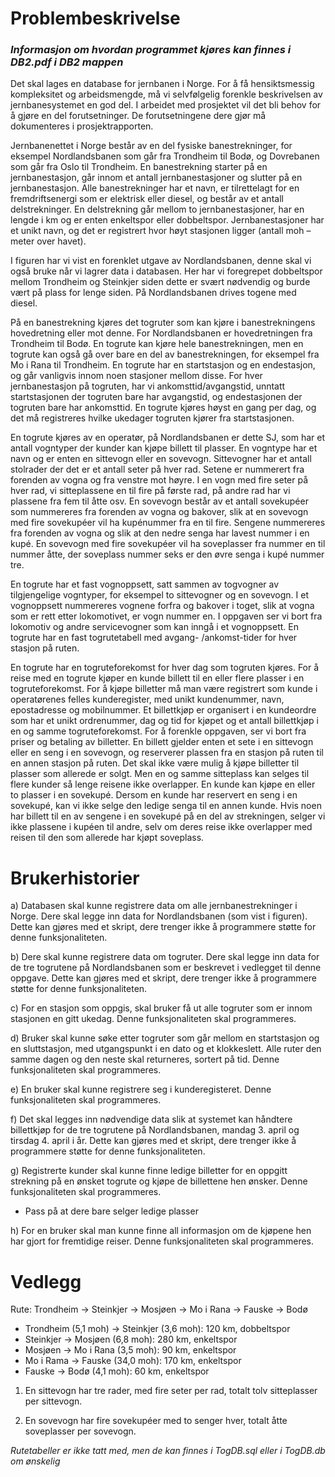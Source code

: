 # Problembeskrivelse

### *Informasjon om hvordan programmet kjøres kan finnes i DB2.pdf i DB2 mappen*

Det skal lages en database for jernbanen i Norge. For å få hensiktsmessig kompleksitet og
arbeidsmengde, må vi selvfølgelig forenkle beskrivelsen av jernbanesystemet en god del. I arbeidet
med prosjektet vil det bli behov for å gjøre en del forutsetninger. De forutsetningene dere gjør må
dokumenteres i prosjektrapporten.

Jernbanenettet i Norge består av en del fysiske banestrekninger, for eksempel Nordlandsbanen som
går fra Trondheim til Bodø, og Dovrebanen som går fra Oslo til Trondheim. En banestrekning starter
på en jernbanestasjon, går innom et antall jernbanestasjoner og slutter på en jernbanestasjon. Alle
banestrekninger har et navn, er tilrettelagt for en fremdriftsenergi som er elektrisk eller diesel, og
består av et antall delstrekninger. En delstrekning går mellom to jernbanestasjoner, har en lengde i km
og er enten enkeltspor eller dobbeltspor. Jernbanestasjoner har et unikt navn, og det er registrert hvor
høyt stasjonen ligger (antall moh – meter over havet).

I figuren har vi vist en forenklet utgave av Nordlandsbanen, denne skal vi også bruke når vi lagrer data
i databasen. Her har vi foregrepet dobbeltspor mellom Trondheim og Steinkjer siden dette er svært
nødvendig og burde vært på plass for lenge siden. På
Nordlandsbanen drives togene med diesel.

På en banestrekning kjøres det togruter som kan kjøre i
banestrekningens hovedretning eller mot denne. For
Nordlandsbanen er hovedretningen fra Trondheim til Bodø. En
togrute kan kjøre hele banestrekningen, men en togrute kan også gå
over bare en del av banestrekningen, for eksempel fra Mo i Rana til
Trondheim. En togrute har en startstasjon og en endestasjon, og går
vanligvis innom noen stasjoner mellom disse. For hver
jernbanestasjon på togruten, har vi ankomsttid/avgangstid, unntatt
startstasjonen der togruten bare har avgangstid, og endestasjonen
der togruten bare har ankomsttid. En togrute kjøres høyst en gang
per dag, og det må registreres hvilke ukedager togruten kjører fra
startstasjonen.

En togrute kjøres av en operatør, på Nordlandsbanen er dette SJ,
som har et antall vogntyper der kunder kan kjøpe billett til plasser.
En vogntype har et navn og er enten en sittevogn eller en sovevogn.
Sittevogner har et antall stolrader der det er et antall seter på hver
rad. Setene er nummerert fra forenden av vogna og fra venstre mot
høyre. I en vogn med fire seter på hver rad, vi sitteplassene en til fire
på første rad, på andre rad har vi plassene fra fem til åtte osv. En
sovevogn består av et antall sovekupéer som nummereres fra
forenden av vogna og bakover, slik at en sovevogn med fire
sovekupéer vil ha kupénummer fra en til fire. Sengene nummereres fra forenden av vogna og slik at
den nedre senga har lavest nummer i en kupé. En sovevogn med fire sovekupéer vil ha soveplasser fra
nummer en til nummer åtte, der soveplass nummer seks er den øvre senga i kupé nummer tre.

En togrute har et fast vognoppsett, satt sammen av togvogner av tilgjengelige vogntyper, for eksempel
to sittevogner og en sovevogn. I et vognoppsett nummereres vognene forfra og bakover i toget, slik at
vogna som er rett etter lokomotivet, er vogn nummer en. I oppgaven ser vi bort fra lokomotiv og andre
servicevogner som kan inngå i et vognoppsett. En togrute har en fast togrutetabell med avgang-
/ankomst-tider for hver stasjon på ruten.

En togrute har en togruteforekomst for hver dag som togruten kjøres. For å reise med en togrute
kjøper en kunde billett til en eller flere plasser i en togruteforekomst. For å kjøpe billetter må man 
være registrert som kunde i operatørenes felles kunderegister, med unikt kundenummer, navn, epostadresse og mobilnummer. Et billettkjøp er organisert i en kundeordre som har et unikt
ordrenummer, dag og tid for kjøpet og et antall billettkjøp i en og samme togruteforekomst. For å
forenkle oppgaven, ser vi bort fra priser og betaling av billetter. En billett gjelder enten et sete i en
sittevogn eller en seng i en sovevogn, og reserverer plassen fra en stasjon på ruten til en annen stasjon
på ruten. Det skal ikke være mulig å kjøpe billetter til plasser som allerede er solgt. Men en og samme
sitteplass kan selges til flere kunder så lenge reisene ikke overlapper. En kunde kan kjøpe en eller to
plasser i en sovekupé. Dersom en kunde har reservert en seng i en sovekupé, kan vi ikke selge den
ledige senga til en annen kunde. Hvis noen har billett til en av sengene i en sovekupé på en del av
strekningen, selger vi ikke plassene i kupéen til andre, selv om deres reise ikke overlapper med reisen
til den som allerede har kjøpt soveplass.

# Brukerhistorier
a) Databasen skal kunne registrere data om alle jernbanestrekninger i Norge. Dere skal legge inn
data for Nordlandsbanen (som vist i figuren). Dette kan gjøres med et skript, dere trenger ikke å
programmere støtte for denne funksjonaliteten.

b) Dere skal kunne registrere data om togruter. Dere skal legge inn data for de tre togrutene på
Nordlandsbanen som er beskrevet i vedlegget til denne oppgave. Dette kan gjøres med et skript,
dere trenger ikke å programmere støtte for denne funksjonaliteten.

c) For en stasjon som oppgis, skal bruker få ut alle togruter som er innom stasjonen en gitt ukedag.
Denne funksjonaliteten skal programmeres.

d) Bruker skal kunne søke etter togruter som går mellom en startstasjon og en sluttstasjon, med
utgangspunkt i en dato og et klokkeslett. Alle ruter den samme dagen og den neste skal
returneres, sortert på tid. Denne funksjonaliteten skal programmeres.

e) En bruker skal kunne registrere seg i kunderegisteret. Denne funksjonaliteten skal programmeres.

f) Det skal legges inn nødvendige data slik at systemet kan håndtere billettkjøp for de tre togrutene
på Nordlandsbanen, mandag 3. april og tirsdag 4. april i år. Dette kan gjøres med et skript, dere
trenger ikke å programmere støtte for denne funksjonaliteten.

g) Registrerte kunder skal kunne finne ledige billetter for en oppgitt strekning på en ønsket togrute
og kjøpe de billettene hen ønsker. Denne funksjonaliteten skal programmeres.

*  Pass på at dere bare selger ledige plasser

h) For en bruker skal man kunne finne all informasjon om de kjøpene hen har gjort for fremtidige
reiser. Denne funksjonaliteten skal programmeres.


# Vedlegg

Rute: Trondheim -> Steinkjer -> Mosjøen -> Mo i Rana -> Fauske -> Bodø

- Trondheim (5,1 moh) -> Steinkjer (3,6 moh): 120 km, dobbeltspor
- Steinkjer -> Mosjøen (6,8 moh): 280 km, enkeltspor
- Mosjøen -> Mo i Rana (3,5 moh): 90 km, enkeltspor
- Mo i Rama -> Fauske (34,0 moh): 170 km, enkeltspor
- Fauske -> Bodø (4,1 moh): 60 km, enkeltspor

1. En sittevogn har tre rader, med fire seter per rad, totalt tolv sitteplasser per sittevogn.

2. En sovevogn har fire sovekupéer med to senger hver, totalt åtte soveplasser per sovevogn.

*Rutetabeller er ikke tatt med, men de kan finnes i TogDB.sql eller i TogDB.db om ønskelig*


